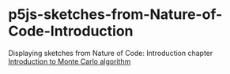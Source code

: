 # p5js-sketches-from-Nature-of-Code-Introduction
Displaying sketches from Nature of Code: Introduction chapter  <br />
[Introduction to Monte Carlo algorithm](https://nathan-j-lee.github.io/p5js-sketches-from-Nature-of-Code-Introduction/Monte%20Carlo%20Walker/)  <br />
